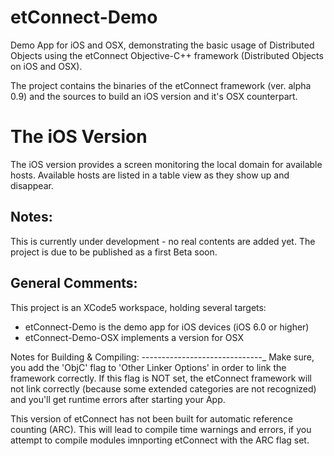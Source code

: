 etConnect-Demo
==============

Demo App for iOS and OSX, demonstrating the basic usage of Distributed Objects using the etConnect Objective-C++ framework
(Distributed Objects on iOS and OSX). 

The project contains the binaries of the etConnect framework (ver. alpha 0.9) and the sources to build an iOS version and it's OSX counterpart.

The iOS Version
===============
The iOS version provides a screen monitoring the local domain for available hosts. Available hosts
are listed in a table view as they show up and disappear.


Notes:
------
This is currently under development - no real contents are added yet. The project is
due to be published as a first Beta soon.

General Comments:
-----------------

This project is an XCode5 workspace, holding several targets:

- etConnect-Demo is the demo app for iOS devices (iOS 6.0 or higher)
- etConnect-Demo-OSX implements a version for OSX


Notes for Building & Compiling:
------------------------------_
Make sure, you add the 'ObjC' flag to 'Other Linker Options' in order to link the framework correctly. If this
flag is NOT set, the etConnect framework will not link correctly (because some extended categories are not
recognized) and you'll get runtime errors after starting your App.

This version of etConnect has not been built for automatic reference counting (ARC). This will lead to compile 
time warnings and errors, if you attempt to compile modules imnporting etConnect with the ARC flag set.





